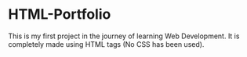 # HTML-Portfolio
This is my first project in the journey of learning Web Development. It is completely made using HTML tags (No CSS has been used).
